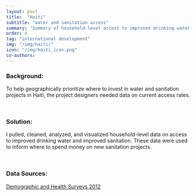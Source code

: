 ```yaml
---
layout: post
title:  "Haiti"
subtitle: "water and sanitation access"
summary: "Summary of household-level access to improved drinking water and sanitation"
order: 4
tag: "international development"
img: "/img/haiti/"
icon: "/img/haiti_icon.png"
co-authors:
---
```


### Background:
To help geographically prioritize where to invest in water and sanitation projects in Haiti, the project designers needed data on current access rates.

<br>

### Solution:
I pulled, cleaned, analyzed, and visualized household-level data on access to improved drinking water and improved sanitation.  These data were used to inform where to spend money on new sanitation projects.

<br>

### Data Sources:
[Demographic and Health Surveys 2012](http://dhsprogram.com/what-we-do/survey/survey-display-368.cfm)
